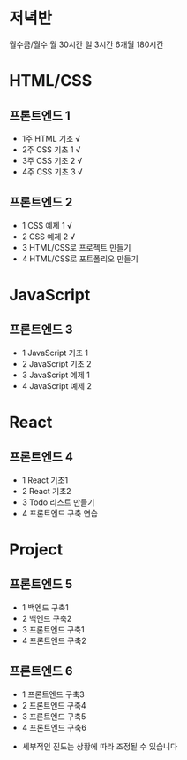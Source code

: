# 저녁반
월수금/월수
월 30시간
일 3시간
6개월 180시간

# HTML/CSS
## 프론트엔드 1
- 1주 HTML 기초 √
- 2주 CSS 기초 1 √
- 3주 CSS 기초 2 √
- 4주 CSS 기초 3 √

## 프론트엔드 2
- 1 CSS 예제 1 √
- 2 CSS 예제 2 √
- 3 HTML/CSS로 프로젝트 만들기
- 4 HTML/CSS로 포트폴리오 만들기

# JavaScript
## 프론트엔드 3
- 1 JavaScript 기초 1
- 2 JavaScript 기초 2
- 3 JavaScript 예제 1
- 4 JavaScript 예제 2

# React 
## 프론트엔드 4
- 1 React 기초1
- 2 React 기초2
- 3 Todo 리스트 만들기 
- 4 프론트엔드 구축 연습

# Project
## 프론트엔드 5
- 1 백엔드 구축1
- 2 백엔드 구축2
- 3 프론트엔드 구축1
- 4 프론트엔드 구축2

## 프론트엔드 6
- 1 프론트엔드 구축3
- 2 프론트엔드 구축4
- 3 프론트엔드 구축5
- 4 프론트엔드 구축6

* 세부적인 진도는 상황에 따라 조정될 수 있습니다